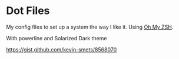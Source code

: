 # Dot Files

My config files to set up a system the way I like it. Using [Oh My ZSH](https://github.com/robbyrussell/oh-my-zsh).

With powerline and Solarized Dark theme

https://gist.github.com/kevin-smets/8568070
